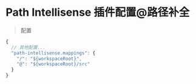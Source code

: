 # Path Intellisense 插件配置@路径补全

> 配置

```js
{
  // 其他配置...
  "path-intellisense.mappings": {
    "/": "${workspaceRoot}",
    "@": "${workspaceRoot}/src"
  }
}
```
